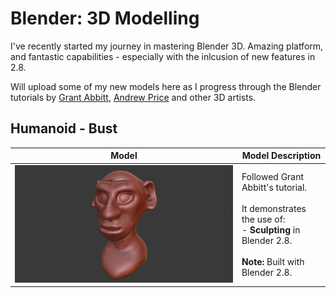 # Blender: 3D Modelling

I've recently started my journey in mastering Blender 3D. Amazing platform, and fantastic capabilities - especially with the inlcusion of new features in 2.8.

Will upload some of my new models here as I progress through the Blender tutorials by [Grant Abbitt](http://gabbitt.co.uk/about-1/index.html), [Andrew Price](https://www.blenderguru.com/about) and other 3D artists.

## Humanoid - Bust
| Model | Model Description |
| --- | --- |
| ![Humanoid_Bust](/images/Humanoid_Bust.png) | Followed Grant Abbitt's tutorial. <br><br> It demonstrates the use of: <br>    - **Sculpting** in Blender 2.8. <br><br> **Note:** Built with Blender 2.8.|
